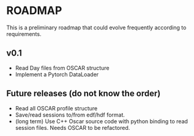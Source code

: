 # ROADMAP

This is a preliminary roadmap that could evolve frequently according to requirements.

## v0.1

- Read Day files from OSCAR structure
- Implement a Pytorch DataLoader

## Future releases (do not know the order)

- Read all OSCAR profile structure
- Save/read sessions to/from edf/hdf format.
- (long term) Use C++ Oscar source code with python binding to read session files. Needs OSCAR to be refactored.